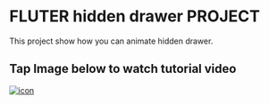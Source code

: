 # FLUTER hidden drawer PROJECT

This project show how you can animate hidden drawer.
 

 ## Tap Image below to watch tutorial video

 <a href="https://youtu.be/HQnY-RnpRbs">
        <img src="z.png" align="center" alt="icon"/>
    </a>
    
